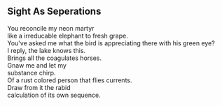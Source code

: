 Sight As Seperations
--------------------
You reconcile my neon martyr  
like a irreducable elephant to fresh grape.  
You've asked me what the bird is appreciating there with his green eye?  
I reply, the lake knows this.  
Brings all the coagulates horses.  
Gnaw me and let my  
substance chirp.  
Of a rust colored person that flies currents.  
Draw from it the rabid  
calculation of its own sequence.  

